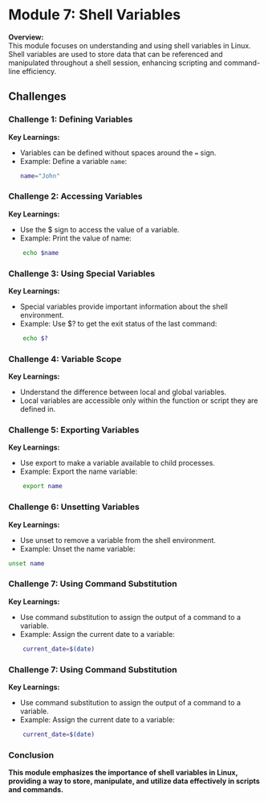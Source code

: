 # Module 7: Shell Variables

**Overview:**  
This module focuses on understanding and using shell variables in Linux. Shell variables are used to store data that can be referenced and manipulated throughout a shell session, enhancing scripting and command-line efficiency.

## Challenges 

### Challenge 1: Defining Variables
**Key Learnings:**
- Variables can be defined without spaces around the `=` sign.
- Example: Define a variable `name`:
  ```bash
  name="John"
  ```
### Challenge 2: Accessing Variables
**Key Learnings:**
- Use the $ sign to access the value of a variable.
- Example: Print the value of name:
```bash
    echo $name
```
### Challenge 3: Using Special Variables
**Key Learnings:**

- Special variables provide important information about the shell environment.
- Example: Use $? to get the exit status of the last command:
```bash
    echo $?
```
### Challenge 4: Variable Scope
**Key Learnings:**
- Understand the difference between local and global variables.
- Local variables are accessible only within the function or script they are defined in.
### Challenge 5: Exporting Variables
**Key Learnings:**
- Use export to make a variable available to child processes.
- Example: Export the name variable:
``` bash
    export name
```
### Challenge 6: Unsetting Variables
**Key Learnings:**
- Use unset to remove a variable from the shell environment.
- Example: Unset the name variable:
```bash 
unset name
```

### Challenge 7: Using Command Substitution
**Key Learnings:**
- Use command substitution to assign the output of a command to a variable.
- Example: Assign the current date to a variable:
``` bash 
    current_date=$(date)
```
### Challenge 7: Using Command Substitution
**Key Learnings:**
- Use command substitution to assign the output of a command to a variable.
- Example: Assign the current date to a variable:
``` bash 
    current_date=$(date)
```
### Conclusion
**This module emphasizes the importance of shell variables in Linux, providing a way to store, manipulate, and utilize data effectively in scripts and commands.**